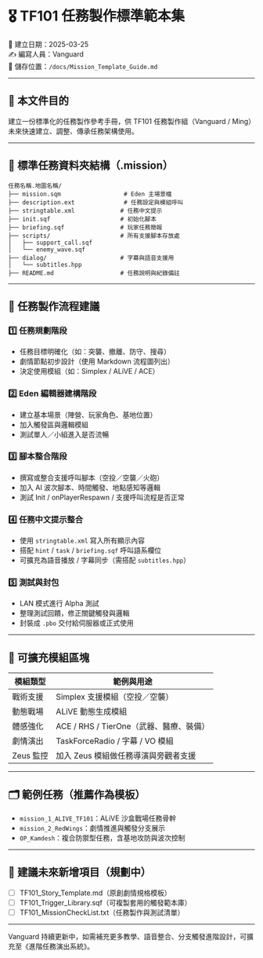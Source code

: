 # 🎖 TF101 任務製作標準範本集

📅 建立日期：2025-03-25  
✍️ 編寫人員：Vanguard  
📁 儲存位置：`/docs/Mission_Template_Guide.md`

---

## 📌 本文件目的

建立一份標準化的任務製作參考手冊，供 TF101 任務製作組（Vanguard / Ming）未來快速建立、調整、傳承任務架構使用。

---

## 🧱 標準任務資料夾結構（.mission）

```
任務名稱.地圖名稱/
├── mission.sqm                  # Eden 主場景檔
├── description.ext              # 任務設定與模組呼叫
├── stringtable.xml             # 任務中文提示
├── init.sqf                    # 初始化腳本
├── briefing.sqf                # 玩家任務簡報
├── scripts/                    # 所有支援腳本存放處
│   ├── support_call.sqf
│   └── enemy_wave.sqf
├── dialog/                     # 字幕與語音支援用
│   └── subtitles.hpp
├── README.md                   # 任務說明與紀錄備註
```

---

## 🧠 任務製作流程建議

### 1️⃣ 任務規劃階段
- 任務目標明確化（如：突襲、撤離、防守、搜尋）
- 劇情節點初步設計（使用 Markdown 流程圖列出）
- 決定使用模組（如：Simplex / ALiVE / ACE）

### 2️⃣ Eden 編輯器建構階段
- 建立基本場景（陣營、玩家角色、基地位置）
- 加入觸發區與邏輯模組
- 測試單人／小組進入是否流暢

### 3️⃣ 腳本整合階段
- 撰寫或整合支援呼叫腳本（空投／空襲／火砲）
- 加入 AI 波次腳本、時間觸發、地點感知等邏輯
- 測試 Init / onPlayerRespawn / 支援呼叫流程是否正常

### 4️⃣ 任務中文提示整合
- 使用 `stringtable.xml` 寫入所有顯示內容
- 搭配 `hint` / `task` / `briefing.sqf` 呼叫語系欄位
- 可擴充為語音播放 / 字幕同步（需搭配 `subtitles.hpp`）

### 5️⃣ 測試與封包
- LAN 模式進行 Alpha 測試
- 整理測試回饋，修正關鍵觸發與邏輯
- 封裝成 `.pbo` 交付給伺服器或正式使用

---

## 🎯 可擴充模組區塊

| 模組類型 | 範例與用途 |
|----------|------------|
| 戰術支援 | Simplex 支援模組（空投／空襲） |
| 動態戰場 | ALiVE 動態生成模組 |
| 體感強化 | ACE / RHS / TierOne（武器、醫療、裝備） |
| 劇情演出 | TaskForceRadio / 字幕 / VO 模組 |
| Zeus 監控 | 加入 Zeus 模組做任務導演與旁觀者支援 |

---

## 🗂 範例任務（推薦作為模板）

- `mission_1_ALIVE_TF101`：ALiVE 沙盒戰場任務骨幹
- `mission_2_RedWings`：劇情推進與觸發分支展示
- `OP_Kamdesh`：複合防禦型任務，含基地攻防與波次控制

---

## 📘 建議未來新增項目（規劃中）

- [ ] TF101_Story_Template.md（原創劇情規格模板）
- [ ] TF101_Trigger_Library.sqf（可複製套用的觸發範本庫）
- [ ] TF101_MissionCheckList.txt（任務製作與測試清單）

---

Vanguard 持續更新中，如需補充更多教學、語音整合、分支觸發進階設計，可擴充至《進階任務演出系統》。
